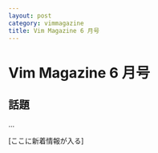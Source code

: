 ```yaml
---
layout: post
category: vimmagazine
title: Vim Magazine 6 月号
---
```


# Vim Magazine 6 月号

## 話題

...


[ここに新着情報が入る]
